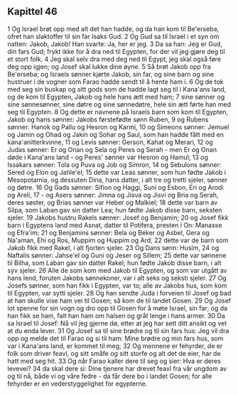 ## Kapittel 46

1 Og Israel brøt opp med alt det han hadde, og da han kom til Be'erseba, ofret han slaktoffer til sin far Isaks Gud.
2 Og Gud sa til Israel i et syn om natten: Jakob, Jakob! Han svarte: Ja, her er jeg.
3 Da sa han: Jeg er Gud, din fars Gud; frykt ikke for å dra ned til Egypten, for der vil jeg gjøre deg til et stort folk.
4 Jeg skal selv dra med deg ned til Egypt, jeg skal også føre deg opp igjen; og Josef skal lukke dine øyne.
5 Så brøt Jakob opp fra Be'erseba; og Israels sønner kjørte Jakob, sin far, og sine barn og sine hustruer i de vogner som Farao hadde sendt til å hente ham i.
6 Og de tok med seg sin buskap og sitt gods som de hadde lagt seg til i Kana'ans land, og de kom til Egypten, Jakob og hele hans ætt med ham;
7 sine sønner og sine sønnesønner, sine døtre og sine sønnedøtre, hele sin ætt førte han med seg til Egypten.
8 Og dette er navnene på Israels barn som kom til Egypten, Jakob og hans sønner: Jakobs førstefødte sønn Ruben,
9 og Rubens sønner: Hanok og Pallu og Hesron og Karmi,
10 og Simeons sønner: Jemuel og Jamin og Ohad og Jakin og Sohar og Saul, som han hadde fått med en kana'anitterkvinne,
11 og Levis sønner: Gerson, Kahat og Merari,
12 og Judas sønner: Er og Onan og Sela og Peres og Serah - men Er og Onan døde i Kana'ans land - og Peres' sønner var Hesron og Hamul;
13 og Issakars sønner: Tola og Puva og Job og Simron,
14 og Sebulons sønner: Sered og Elon og Jahle'el;
15 dette var Leas sønner, som hun fødte Jakob i Mesopotamia, og dessuten Dina, hans datter, i alt tre og tretti sjeler, sønner og døtre.
16 Og Gads sønner: Sifion og Haggi, Suni og Esbon, Eri og Arodi og Areli,
17 - og Asers sønner: Jimna og Jisva og Jisvi og Bria og Serah, deres søster, og Brias sønner var Heber og Malkiel;
18 dette var barn av Silpa, som Laban gav sin datter Lea; hun fødte Jakob disse barn, seksten sjeler.
19 Jakobs hustru Rakels sønner: Josef og Benjamin;
20 og Josef fikk barn i Egyptens land med Asnat, datter til Potifera, presten i On: Manasse og Efra'im;
21 og Benjamins sønner: Bela og Beker og Asbel, Gera og Na'aman, Ehi og Ros, Muppim og Huppim og Ard;
22 dette var de barn som Jakob fikk med Rakel, i alt fjorten sjeler.
23 Og Dans sønn: Husim,
24 og Naftalis sønner: Jahse'el og Guni og Jeser og Sillem;
25 dette var sønnene til Bilha, som Laban gav sin datter Rakel; hun fødte Jakob disse barn, i alt syv sjeler.
26 Alle de som kom med Jakob til Egypten, og som var utgått av hans lend, foruten Jakobs sønnekoner, var i alt seks og seksti sjeler.
27 Og Josefs sønner, som han fikk i Egypten, var to; alle av Jakobs hus, som kom til Egypten, var sytti sjeler.
28 Og han sendte Juda i forveien til Josef og bad at han skulle vise ham vei til Gosen; så kom de til landet Gosen.
29 Og Josef lot spenne for sin vogn og dro opp til Gosen for å møte Israel, sin far; og da han fikk se ham, falt han ham om halsen og gråt lenge i hans armer.
30 Da sa Israel til Josef: Nå vil jeg gjerne dø, etter at jeg har sett ditt ansikt og vet at du enda lever.
31 Og Josef sa til sine brødre og til sin fars hus: Jeg vil dra opp og melde det til Farao og si til ham: Mine brødre og min fars hus, som var i Kana'ans land, er kommet til meg;
32 Og mennene er fehyrder, de er folk som driver feavl, og sitt småfe og sitt storfe og alt det de eier, har de hatt med seg hit.
33 Og når Farao kaller dere til seg og sier: Hva er deres levevei?
34 da skal dere si: Dine tjenere har drevet feavl fra vår ungdom av og til nå, både vi og våre fedre - da får dere bo i landet Gosen; for alle fehyrder er en vederstyggelighet for egypterne.
